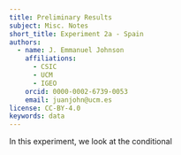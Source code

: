 ```yaml
---
title: Preliminary Results
subject: Misc. Notes
short_title: Experiment 2a - Spain
authors:
  - name: J. Emmanuel Johnson
    affiliations:
      - CSIC
      - UCM
      - IGEO
    orcid: 0000-0002-6739-0053
    email: juanjohn@ucm.es
license: CC-BY-4.0
keywords: data
---
```


In this experiment, we look at the conditional